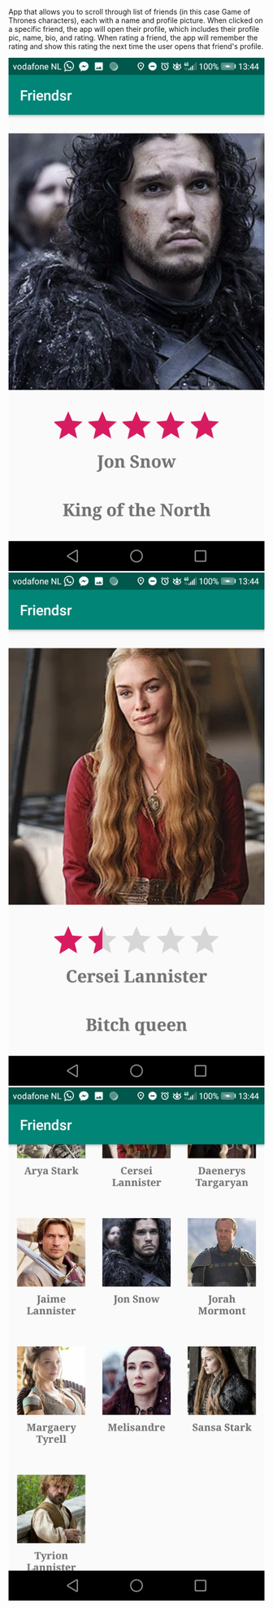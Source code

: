 App that allows you to scroll through list of friends (in this case Game of Thrones characters), each with a name and profile picture.
When clicked on a specific friend, the app will open their profile, which includes their profile pic, name, bio, and rating. 
When rating a friend, the app will remember the rating and show this rating the next time the user opens that friend's profile.

![Screenshot 1](https://raw.githubusercontent.com/mikebg95/Friendsr/master/doc/Screenshot_20181114-134422.png)
![Screenshot 2](https://raw.githubusercontent.com/mikebg95/Friendsr/master/doc/Screenshot_20181114-134431.png)
![Screenshot 3](https://raw.githubusercontent.com/mikebg95/Friendsr/master/doc/Screenshot_20181114-134438.png)
